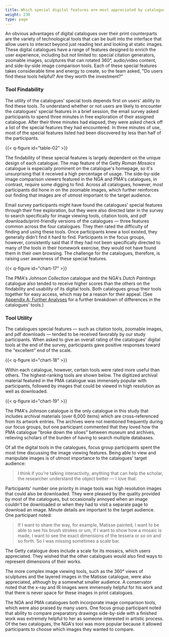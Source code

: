 ```yaml
---
title: Which special digital features are most appreciated by catalogue users?
weight: 230
type: page
---
```


An obvious advantages of digital catalogues over their print counterparts are the variety of technological tools that can be built into the interface that allow users to interact beyond just reading text and looking at static images. These digital catalogues have a range of features designed to enrich the user experience, including but not limited to: special citation generators, zoomable images, sculptures that can rotated 360°, audio/video content, and side-by-side image comparison tools. Each of these special features takes considerable time and energy to create, so the team asked, "Do users find these tools helpful? Are they worth the investment?"

### Tool Findability

The utility of the catalogues' special tools depends first on users' ability to find these tools. To understand whether or not users are likely to encounter the catalogues' special features in a brief session, the email survey asked participants to spend three minutes in free exploration of their assigned catalogue. After their three minutes had elapsed, they were asked check off a list of the special features they had encountered. In three minutes of use, most of the special features listed had been discovered by less than half of the participants.

{{< q-figure id="table-02" >}}

The findability of these special features is largely dependent on the unique design of each catalogue. The map feature of the Getty *Roman Mosaics* catalogue is especially prominent on the catalogue's homepage, so it's unsurprising that it received a high percentage of usage. The side-by-side image comparison viewers featured in the NGA and PMA's catalogues, in contrast, require some digging to find. Across all catalogues, however, most participants did hone in on the zoomable images, which further reinforces our finding that images are of utmost important to the target audience.

Email survey participants might have found the catalogues' special features through their free exploration, but they were also directed later in the survey to search specifically for image viewing tools, citation tools, and pdf downloads/print-friendly versions of the catalogues — three features common across the four catalogues. They then rated the difficulty of finding and using these tools. Once participants knew a tool existed, they generally didn't find it hard to find. Participants in the focus groups, however, consistently said that if they had not been specifically directed to many of the tools in their homework exercise, they would not have found them in their own browsing. The challenge for the catalogues, therefore, is raising user awareness of these special features.

{{< q-figure id="chart-17" >}}

The PMA's *Johnson Collection* catalogue and the NGA's *Dutch Paintings* catalogue also tended to receive higher scores than the others on the findability and usability of its digital tools. Both catalogues group their tools together for easy access, which may be a reason for their appeal. (See [Appendix A: Further Analyses](/further-analyses/#tool-findability-differences-between-catalogues) for a further breakdown of differences in the catalogues' tools.)

### Tool Utility

The catalogues special features — such as citation tools, zoomable images, and pdf downloads — tended to be received favorably by our study participants. When asked to give an overall rating of the catalogues' digital tools at the end of the survey, participants gave positive responses toward the "excellent" end of the scale.

{{< q-figure id="chart-18" >}}

Within each catalogue, however, certain tools were rated more useful than others. The highest-ranking tools are shown below. The digitized archival material featured in the PMA catalogue was immensely popular with participants, followed by images that could be viewed in high resolution as well as downloaded.

{{< q-figure id="chart-19" >}}

The PMA's Johnson catalogue is the only catalogue in this study that includes archival materials (over 6,000 items) which are cross-referenced from its artwork entries. The archives were not mentioned frequently during our focus groups, but one participant commented that they loved how the PMA catalogue "broke down the siloes" between museum and archives, relieving scholars of the burden of having to search multiple databases.

Of all the digital tools in the catalogues, focus group participants spent the most time discussing the image viewing features. Being able to view and manipulate images is of utmost importance to the catalogues' target audience:

> I think if you're talking interactivity, anything that can help the scholar, the researcher understand the object better — I love that.

Participants' number one priority in image tools was high resolution images that could also be downloaded. They were pleased by the quality provided by most of the catalogues, but occasionally annoyed when an image couldn't be downloaded or when they had to visit a separate page to download an image. Minute details are important to the target audience. One participant noted:

> If I want to share the way, for example, Matisse painted, I want to be able to see his brush strokes or um, if I want to show how a mosaic is made, I want to see the exact dimensions of the tessera or so on and so forth. So I was missing sometimes a scale bar.

The Getty catalogue does include a scale for its mosaics, which users appreciated. They wished that the other catalogues would also find ways to represent dimensions of their works.

The more complex image viewing tools, such as the 360° views of sculptures and the layered images in the Matisse catalogue, were also appreciated, although by a somewhat smaller audience. A conservator noted that the x-ray and IR images were immensely helpful for his work and that there is never space for these images in print catalogues.

The NGA and PMA catalogues both incorporate image comparison tools, which were also praised by many users. One focus group participant noted that ability to compare preparatory drawings side-by-side with a finished work was extremely helpful to her as someone interested in artistic process. Of the two catalogues, the NGA's tool was more popular because it allowed participants to choose which images they wanted to compare.

